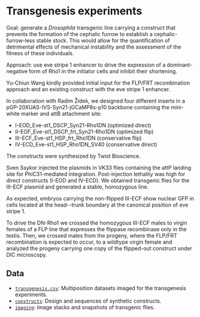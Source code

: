 # Transgenesis experiments

Goal: generate a *Drosophila* transgenic line carrying a construct that prevents the formation of the cephalic furrow to establish a cephalic-furrow-less stable stock.
This would allow for the quantification of detrimental effects of mechanical instability and the assessment of the fitness of these individuals.

Approach: use eve stripe 1 enhancer to drive the expression of a dominant-negative form of Rho1 in the initiator cells and inhibit their shortening.

Yu-Chiun Wang kindly provided initial input for the FLP/FRT recombination approach and an existing construct with the eve stripe 1 enhancer.

In collaboration with Radim Žídek, we designed four different inserts in a pGP-20XUAS-IVS-Syn21-jGCaMP8s-p10 backbone containing the mini-white marker and attB attachment site:

- I-EOD_Eve-st1_DSCP_Syn21-Rho1DN (optimized direct)
- II-EOF_Eve-st1_DSCP_frt_Syn21-Rho1DN (optimized flip)
- III-ECF_Eve-st1_HSP_frt_Rho1DN (conservative flip)
- IV-ECD_Eve-st1_HSP_Rho1DN_SV40 (conservative direct)

The constructs were synthesized by Twist Bioscience.

Sven Ssykor injected the plasmids in VK33 flies containing the attP landing site for PhiC31-mediated integration.
Post-injection lethality was high for direct constructs (I-EOD and IV-ECD).
We obtained transgenic flies for the III-ECF plasmid and generated a stable, homozygous line.

As expected, embryos carrying the non-flipped III-ECF show nuclear GFP in cells located at the head--trunk boundary at the canonical position of eve stripe 1.

To drive the DN-Rho1 we crossed the homozygous III-ECF males to virgin females of a FLP line that expresses the flippase recombinase only in the testis.
Then, we crossed males from the progeny, where the FLP/FRT recombination is expected to occur, to a wildtype virgin female and analyzed the progeny carrying one copy of the flipped-out construct under DIC microscopy.

## Data

- [`transgenesis.csv`](transgenesis.csv): Multiposition datasets imaged for the transgenesis experiments.
- [`constructs`](constructs): Design and sequences of synthetic constructs.
- [`imaging`](imaging): Image stacks and snapshots of transgenic flies.

